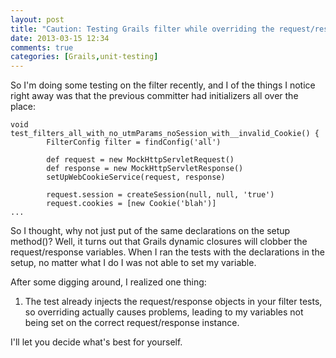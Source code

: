 ```yaml
---
layout: post
title: "Caution: Testing Grails filter while overriding the request/response object in the setup()."
date: 2013-03-15 12:34
comments: true
categories: [Grails,unit-testing]
---
```

So I'm doing some testing on the filter recently, and I of the things I notice right away was that the previous committer had initializers all over the place:
```
void test_filters_all_with_no_utmParams_noSession_with__invalid_Cookie() {
		FilterConfig filter = findConfig('all')

		def request = new MockHttpServletRequest()
		def response = new MockHttpServletResponse()
		setUpWebCookieService(request, response)

		request.session = createSession(null, null, 'true')
		request.cookies = [new Cookie('blah')]
...
```
So I thought, why not just put of the same declarations on the setup method()? Well, it turns out that Grails dynamic closures will clobber the request/response variables. When I ran the tests with the declarations in the setup, no matter what I do I was not able to set my variable. 

After some digging around, I realized one thing:

1. The test already injects the request/response objects in your filter tests, so overriding actually causes problems, leading to my variables not being set on the correct request/response instance.

I'll let you decide what's best for yourself.
